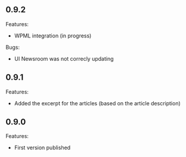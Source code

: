 ## 0.9.2

Features:

 - WPML integration (in progress)

Bugs:

 - UI Newsroom was not correcly updating

## 0.9.1

Features:

 - Added the excerpt for the articles (based on the article description)

## 0.9.0

Features:

 - First version published